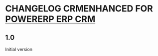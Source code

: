 # CHANGELOG CRMENHANCED FOR <a href="https://www.PowerERP.org">POWERERP ERP CRM</a>

## 1.0
Initial version

